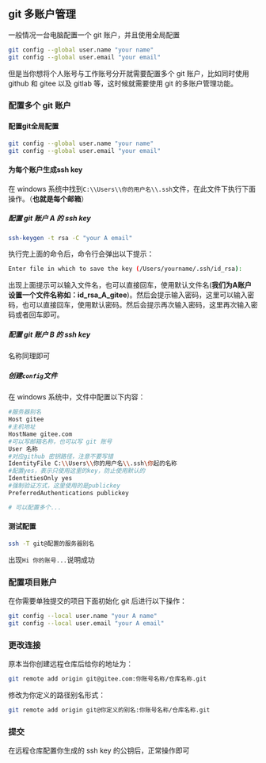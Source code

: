 ## git 多账户管理

一般情况一台电脑配置一个 git 账户，并且使用全局配置

```bash
git config --global user.name "your name"
git config --global user.email "your email"
```

但是当你想将个人账号与工作账号分开就需要配置多个 git 账户，比如同时使用 github 和 gitee 以及 gitlab 等，这时候就需要使用 git 的多账户管理功能。

### 配置多个 git 账户

#### 配置git全局配置

```bash
git config --global user.name "your name"
git config --global user.email "your email"
```

#### 为每个账户生成ssh key

在 windows 系统中找到`C:\\Users\\你的用户名\\.ssh`文件，在此文件下执行下面操作。（**也就是每个邮箱**）

##### 配置 git 账户 A 的 ssh key

```bash
ssh-keygen -t rsa -C "your A email"
```

执行完上面的命令后，命令行会弹出以下提示：

```bash
Enter file in which to save the key (/Users/yourname/.ssh/id_rsa): 
```

出现上面提示可以输入文件名，也可以直接回车，使用默认文件名(**我们为A账户设置一个文件名称如：id_rsa_A_gitee**)。然后会提示输入密码，这里可以输入密码，也可以直接回车，使用默认密码。然后会提示再次输入密码，这里再次输入密码或者回车即可。

##### 配置 git 账户 B 的 ssh key

名称同理即可

##### 创建`config`文件

在 windows 系统中，文件中配置以下内容：

```bash
#服务器别名
Host gitee
#主机地址
HostName gitee.com
#可以写邮箱名称，也可以写 git 账号
User 名称
#对应github 密钥路径，注意不要写错
IdentityFile C:\\Users\\你的用户名\\.ssh\你起的名称
#配置yes，表示只使用这里的key，防止使用默认的
IdentitiesOnly yes
#强制验证方式，这里使用的是publickey
PreferredAuthentications publickey

# 可以配置多个...

```

#### 测试配置

```bash
ssh -T git@配置的服务器别名
```

出现`Hi 你的账号...`说明成功

### 配置项目账户

在你需要单独提交的项目下面初始化 git 后进行以下操作：

```bash
git config --local user.name "your A name"
git config --local user.email "your A email"
```

### 更改连接

原本当你创建远程仓库后给你的地址为：

```bash
git remote add origin git@gitee.com:你账号名称/仓库名称.git
```

修改为你定义的路径别名形式：

```bash
git remote add origin git@你定义的别名:你账号名称/仓库名称.git
```

### 提交

在远程仓库配置你生成的 ssh key 的公钥后，正常操作即可

